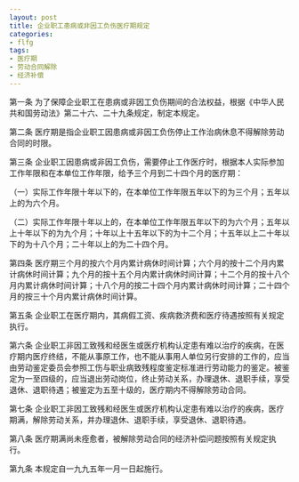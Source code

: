 ```yaml
---
layout: post 
title: 企业职工患病或非因工负伤医疗期规定
categories:
- flfg  
tags:
- 医疗期
- 劳动合同解除
- 经济补偿
---
```



第一条  为了保障企业职工在患病或非因工负伤期间的合法权益，根据《中华人民共和国劳动法》第二十六、二十九条规定，制定本规定。
 
第二条  医疗期是指企业职工因患病或非因工负伤停止工作治病休息不得解除劳动合同的时限。
    
第三条  企业职工因患病或非因工负伤，需要停止工作医疗时，根据本人实际参加工作年限和在本单位工作年限，给予三个月到二十四个月的医疗期：

（一）实际工作年限十年以下的，在本单位工作年限五年以下的为三个月；五年以上的为六个月。
    
（二）实际工作年限十年以上的，在本单位工作年限五年以下的为六个月；五年以上十年以下的为九个月；十年以上十五年以下的为十二个月；十五年以上二十年以下的为十八个月；二十年以上的为二十四个月。

第四条  医疗期三个月的按六个月内累计病休时间计算；六个月的按十二个月内累计病休时间计算；九个月的按十五个月内累计病休时间计算；十二个月的按十八个月内累计病休时间计算；十八个月的按二十四个月内累计病休时间计算；二十四个月的按三十个月内累计病休时间计算。

第五条  企业职工在医疗期内，其病假工资、疾病救济费和医疗待遇按照有关规定执行。

第六条  企业职工非因工致残和经医生或医疗机构认定患有难以治疗的疾病，在医疗期内医疗终结，不能从事原工作，也不能从事用人单位另行安排的工作的，应当由劳动鉴定委员会参照工伤与职业病致残程度鉴定标准进行劳动能力的鉴定。被鉴定为一至四级的，应当退出劳动岗位，终止劳动关系，办理退休、退职手续，享受退休、退职待遇；被鉴定为五至十级的，医疗期内不得解除劳动合同。

第七条  企业职工非因工致残和经医生或医疗机构认定患有难以治疗的疾病，医疗期满，解除劳动关系，并办理退休、退职手续，享受退休、退职待遇。

第八条  医疗期满尚未痊愈者，被解除劳动合同的经济补偿问题按照有关规定执行。

第九条  本规定自一九九五年一月一日起施行。
